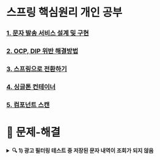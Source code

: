 # 스프링 핵심원리 개인 공부

### [1. 문자 발송 서비스 설계 및 구현](https://github.com/Jisu-Shin/jisutudy/blob/main/docs/1.%20문자%20발송%20서비스%20설계%20및%20구현.md)
### [2. OCP, DIP 위반 해결방법](https://github.com/Jisu-Shin/jisutudy/blob/main/docs/2.%20OCP,%20DIP%20위반%20해결방법.md)
### [3. 스프링으로 전환하기](https://github.com/Jisu-Shin/jisutudy/blob/main/docs/3.%20스프링으로%20전환하기.md)
### [4. 싱글톤 컨테이너](https://github.com/Jisu-Shin/jisutudy/blob/main/docs/4.%20싱글톤%20컨테이너.md)
### [5. 컴포넌트 스캔](https://github.com/Jisu-Shin/jisutudy/blob/main/docs/5.%20컴포넌트%20스캔.md)

# 🚫 문제-해결
<details> 
	<summary><b>🔍 1) 광고 필터링 테스트 중 저장된 문자 내역이 조회가 되지 않음</b></summary>
	<div markdown = "1">
		<ul>
		<li>원인 : MemorySmsRepository에 메모리 저장 객체가 private final 로 선언되어 있었다. 저장하는 거랑 조회하는 거랑... 다른 객체를 보고 있었다는 것...?</li>
			<ul>
			<li>final 키워드는 선언된 대상의 변경을 금지한다. 변수->상수 / 메소드->오버라이딩금지 / 클래스 -> 상속금지 / 객체 -> 주소재할당금지 </li>
			<li>static 키워드는 모든 인스턴스에서 공유되므로 한번만 메모리에 로딩한다.</li>
			</ul>
		<li>해결책 : private static 으로 선언했다</li>
		</ul>
	</div>
</details>

